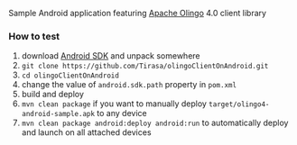 Sample Android application featuring [Apache Olingo](http://olingo.apache.org) 4.0 client library

### How to test

1. download [Android SDK](http://developer.android.com/sdk/index.html) and unpack somewhere
2. `git clone https://github.com/Tirasa/olingoClientOnAndroid.git`
3. `cd olingoClientOnAndroid`
4. change the value of `android.sdk.path` property in `pom.xml`
5. build and deploy
 1. `mvn clean package` if you want to manually deploy `target/olingo4-android-sample.apk` to any device
 2. `mvn clean package android:deploy android:run` to automatically deploy and launch on all attached devices

